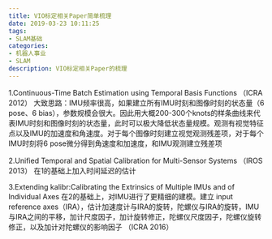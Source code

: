 ```yaml
---
title: VIO标定相关Paper简单梳理
date: 2019-03-23 10:11:25
tags: 
- SLAM基础 
categories:
- 机器人事业
- SLAM
description: VIO标定相关Paper的梳理
---
```

<!-- more -->


1.Continuous-Time Batch Estimation using Temporal Basis Functions （ICRA 2012）
大致思路：IMU频率很高，如果建立所有IMU时刻和图像时刻的状态量（6 pose、6 bias），参数规模会很大。因此用大概200-300个knots的样条曲线来代表IMU时刻和图像时刻的状态量，此时可以极大降低状态量规模。观测有视觉特征点以及IMU的加速度和角速度。对于每个图像时刻建立视觉观测残差项，对于每个IMU时刻将6 pose微分得到角速度和加速度，和IMU观测建立残差项

2.Unified Temporal and Spatial Calibration for Multi-Sensor Systems （IROS 2013）
在1的基础上加入时间延迟的估计

3.Extending kalibr:Calibrating the Extrinsics of Multiple IMUs and of Individual Axes
在2的基础上，对IMU进行了更精细的建模。建立 input reference axes（IRA），估计加速度计与IRA的旋转，陀螺仪与IRA的旋转，IMU与IRA之间的平移，加计尺度因子，加计旋转修正，陀螺仪尺度因子，陀螺仪旋转修正，以及加计对陀螺仪的影响因子 （ICRA 2016）

